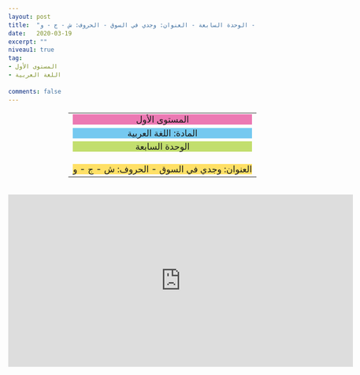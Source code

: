 ```yaml
---
layout: post
title:  "المستوى الأول - مادة اللغة العربية - الوحدة السابعة - العنوان: وجدي في السوق - الحروف: ش - ج - و"
date:   2020-03-19
excerpt: ""
niveau1: true
tag:
- المستوى الأول 
- اللغة العربية

comments: false
---
```

<center>   
   <img style="display: none;" src="/assets/img/thumbnails/1-7-SanabilMedia.com.jpg" alt="" width="1" height="1">
<table dir="rtl" style="width: 100%; text-align: center; font-size: large;"><tbody>
<tr><td><div style="background-color: #ec79b3;"><span>
المستوى الأول
</span></div></td></tr>
<tr><td><div style="background-color: #75c9f0; "><span>
المادة: اللغة العربية
</span></div></td></tr>
<tr><td><div style="background-color: #c2de6e; "><span>
 الوحدة السابعة

</span></div></td></tr><tr>
<td><div style="background-color: #ffe066; ">
العنوان: وجدي في السوق - الحروف: ش - ج - و

</div></td></tr>
</tbody></table><br>
<iframe width="700px" height="350px" src="https://www.youtube.com/embed/9YOYig2Lztg?rel=0&controls=1&showinfo=0&modestbranding=1&enablejsapi=1" allowfullscreen frameborder="0" ></iframe>
</center>

